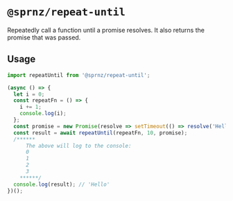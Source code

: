 # `@sprnz/repeat-until`

Repeatedly call a function until a promise resolves. It also returns the promise
that was passed.

## Usage

```javascript
import repeatUntil from '@sprnz/repeat-until';

(async () => {
  let i = 0;
  const repeatFn = () => {
    i += 1;
    console.log(i);
  };
  const promise = new Promise(resolve => setTimeout(() => resolve('Hello'), 42));
  const result = await repeatUntil(repeatFn, 10, promise);
  /******
      The above will log to the console:
      0
      1
      2
      3
    ******/
  console.log(result); // 'Hello'
})();
```
